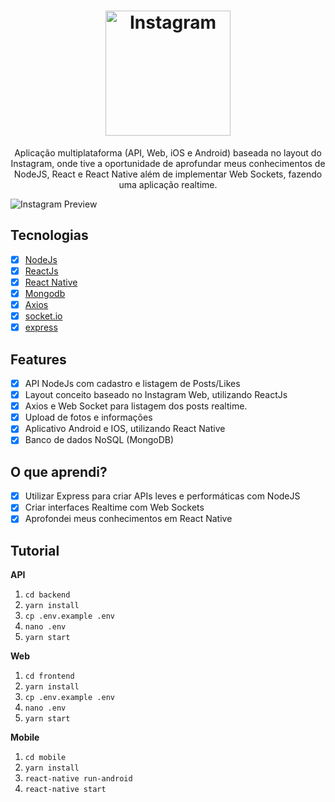 <h1 align="center">
  <img src="https://svgur.com/i/KQM.svg" alt="Instagram" width="200">
</h1>

<p align="center">
Aplicação multiplataforma (API, Web, iOS e Android) baseada no layout do Instagram, onde tive a oportunidade de aprofundar meus conhecimentos de NodeJS, React e React Native além de implementar Web Sockets, fazendo uma aplicação realtime.
</p>

![Instagram Preview](https://i.imgur.com/uelEhiy.jpg)

## Tecnologias

- [x] [NodeJs](https://nodejs.org/en/)
- [x] [ReactJs](https://github.com/reactjs/reactjs.org)
- [x] [React Native](https://github.com/facebook/react-native)
- [x] [Mongodb](https://www.mongodb.com/)
- [x] [Axios](https://github.com/axios/axios)
- [x] [socket.io](https://github.com/socketio/socket.io)
- [x] [express](https://github.com/expressjs/express)

## Features

- [x] API NodeJs com cadastro e listagem de Posts/Likes
- [x] Layout conceito baseado no Instagram Web, utilizando ReactJs
- [x] Axios e Web Socket para listagem dos posts realtime.
- [x] Upload de fotos e informações
- [x] Aplicativo Android e IOS, utilizando React Native
- [x] Banco de dados NoSQL (MongoDB)

## O que aprendi?

- [x] Utilizar Express para criar APIs leves e performáticas com NodeJS
- [x] Criar interfaces Realtime com Web Sockets
- [x] Aprofondei meus conhecimentos em React Native

## Tutorial

**API**

1. `cd backend`
2. `yarn install`
3. `cp .env.example .env`
4. `nano .env`
5. `yarn start`

**Web**

1. `cd frontend`
2. `yarn install`
3. `cp .env.example .env`
4. `nano .env`
5. `yarn start`

**Mobile**

1. `cd mobile`
2. `yarn install`
3. `react-native run-android`
4. `react-native start`

